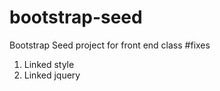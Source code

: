 # bootstrap-seed
Bootstrap Seed project for front end class
#fixes
1. Linked style
2. Linked jquery
